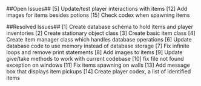##Open Issues##
[5] Update/test player interactions with items
[12] Add images for items besides potions
[15] Check codex when spawning items

##Resolved Issues##
[1] Create database schema to hold items and player inventories
[2] Create stationary object class
[3] Create basic item class
[4] Create item manager class which handles database operations
[6] Update database code to use memory instead of database storage
[7] Fix infinite loops and remove print statements
[8] Add images to items
[9] Update give/take methods to work with current codebase
[10] fix file not found exception on windows
[11] Fix items spawning on walls
[13] Add message box that displays item pickups
[14] Create player codex, a list of identified items